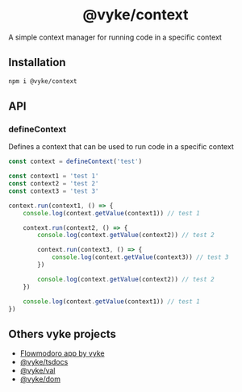 <div align="center">
	<h1>
		@vyke/context
	</h1>
</div>
A simple context manager for running code in a specific context

## Installation
```sh
npm i @vyke/context
```

## API
### defineContext
Defines a context that can be used to run code in a specific context

```ts
const context = defineContext('test')

const context1 = 'test 1'
const context2 = 'test 2'
const context3 = 'test 3'

context.run(context1, () => {
	console.log(context.getValue(context1)) // test 1

	context.run(context2, () => {
		console.log(context.getValue(context2)) // test 2

		context.run(context3, () => {
			console.log(context.getValue(context3)) // test 3
		})

		console.log(context.getValue(context2)) // test 2
	})

	console.log(context.getValue(context1)) // test 1
})
```

## Others vyke projects
- [Flowmodoro app by vyke](https://github.com/albizures/vyke-flowmodoro)
- [@vyke/tsdocs](https://github.com/albizures/vyke-tsdocs)
- [@vyke/val](https://github.com/albizures/vyke-val)
- [@vyke/dom](https://github.com/albizures/vyke-dom)
